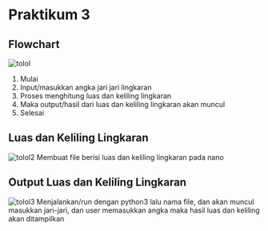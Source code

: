 # Praktikum 3
## Flowchart
![tolol](https://user-images.githubusercontent.com/115929351/198880597-5e7ecea4-22c0-444b-bb88-7f549c84f79d.png)
1. Mulai
2. Input/masukkan angka jari jari lingkaran
3. Proses menghitung luas dan keliling lingkaran
4. Maka output/hasil dari luas dan keliling lingkaran akan muncul
5. Selesai
## Luas dan Keliling Lingkaran
![tolol2](https://user-images.githubusercontent.com/115929351/198880780-efba66b0-e50b-4fee-add6-89ef363d5938.png)
Membuat file berisi luas dan keliling lingkaran pada nano

## Output Luas dan Keliling Lingkaran
![tolol3](https://user-images.githubusercontent.com/115929351/198880786-bafe964d-e91b-4230-a32c-8ebbef57bceb.png)
Menjalankan/run dengan python3 lalu nama file, dan akan muncul masukkan jari-jari, dan user memasukkan angka maka hasil luas dan keliling akan ditampilkan
